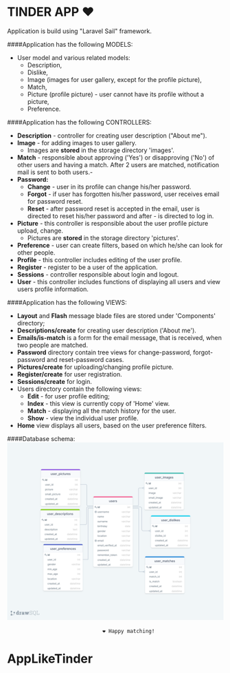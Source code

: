 # TINDER APP ❤

Application is build using "Laravel Sail" framework.

####Application has the following MODELS:
- User model and various related models:
  - Description, 
  - Dislike, 
  - Image (images for user gallery, except for the profile picture),
  - Match, 
  - Picture (profile picture) - user cannot have its profile without a picture,
  - Preference.

####Application has the following CONTROLLERS:
- **Description** - controller for creating user description ("About me").
- **Image** - for adding images to user gallery.
  - Images are **stored** in the storage directory 'images'.
- **Match** - responsible about approving ('Yes') or disapproving ('No') of other users and having a match. 
After 2 users are matched, notification mail is sent to both users.- 
- **Password:**
    - **Change** - user in its profile can change his/her password.
    - **Forgot** - if user has forgotten his/her password, user receives email for password reset.
    - **Reset** - after password reset is accepted in the email, 
  user is directed to reset his/her password and after - is directed to log in.
- **Picture** - this controller is responsible about the user profile picture upload, change.
  - Pictures are **stored** in the storage directory 'pictures'.
- **Preference** - user can create filters, based on which he/she can look for other people.
- **Profile** - this controller includes editing of the user profile.
- **Register** - register to be a user of the application. 
- **Sessions** - controller responsible about login and logout.
- **User** - this controller includes functions of displaying all users and view users profile information.

####Application has the following VIEWS:
- **Layout** and **Flash** message blade files are stored under 'Components' directory;
- **Descriptions/create** for creating user description ('About me').
- **Emails/is-match** is a form for the email message, that is received, when two people are matched.
- **Password** directory contain tree views for change-password, forgot-password and reset-password cases.
- **Pictures/create** for uploading/changing profile picture.
- **Register/create** for user registration.
- **Sessions/create** for login.
- Users directory contain the following views:
  - **Edit** - for user profile editing;
  - **Index** - this view is currently copy of 'Home' view.
  - **Match** - displaying all the match history for the user.
  - **Show** - view the individual user profile.
- **Home** view displays all users, based on the user preference filters. 

####Database schema:
<img src="public/images/drawSQL-export-2022-04-13_23_56.png" width="600" alt="Database schema">

                                   ❤ Happy matching!
# AppLikeTinder
